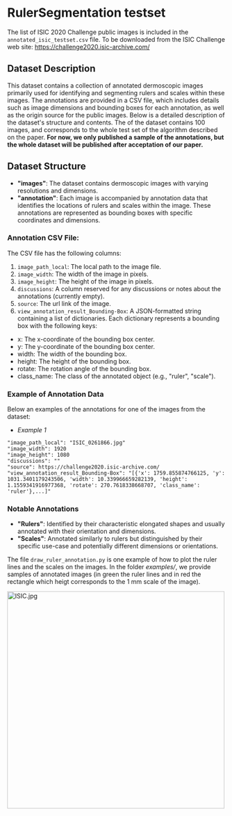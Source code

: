 # RulerSegmentation testset

The list of ISIC 2020 Challenge public images is included in the `annotated_isic_testset.csv` file. To be downloaded from the ISIC Challenge web site: https://challenge2020.isic-archive.com/ 

## Dataset Description
This dataset contains a collection of annotated dermoscopic images primarily used for identifying and segmenting rulers and scales within these images. The annotations are provided in a CSV file, which includes details such as image dimensions and bounding boxes for each annotation, as well as the origin source for the public images. Below is a detailed description of the dataset's structure and contents.
The of the dataset contains 100 images, and corresponds to the whole test set of the algorithm described on the paper.  **For now, we only published a sample of the annotations, but the whole dataset will be published after acceptation of our paper.**

## Dataset Structure
- **"images"**: The dataset contains dermoscopic images with varying resolutions and dimensions.
- **"annotation"**: Each image is accompanied by annotation data that identifies the locations of rulers and scales within the image. These annotations are represented as bounding boxes with specific coordinates and dimensions.

### Annotation CSV File: 
The CSV file has the following columns:

1. `image_path_local`: The local path to the image file.
2. `image_width`: The width of the image in pixels.
3. `image_height`: The height of the image in pixels.
4. `discussions`: A column reserved for any discussions or notes about the annotations (currently empty).
5. `source`: The url link of the image.
6. `view_annotation_result_Bounding-Box`: A JSON-formatted string containing a list of dictionaries. Each dictionary represents a bounding box with the following keys:
  * x: The x-coordinate of the bounding box center.
  * y: The y-coordinate of the bounding box center.
  * width: The width of the bounding box.
  * height: The height of the bounding box.
  * rotate: The rotation angle of the bounding box.
  * class_name: The class of the annotated object (e.g., "ruler", "scale").

### Example of Annotation Data
Below an examples of the annotations for one of the images from the dataset:

- *Example 1*
```
"image_path_local": "ISIC_0261866.jpg"
"image_width": 1920
"image_height": 1080
"discussions": ""
"source": https://challenge2020.isic-archive.com/
"view_annotation_result_Bounding-Box": "[{'x': 1759.855874766125, 'y': 1031.3401179243506, 'width': 10.339966659282139, 'height': 1.1559341916977368, 'rotate': 270.7618338668707, 'class_name': 'ruler'},...]"
```

### Notable Annotations

- **"Rulers"**: Identified by their characteristic elongated shapes and usually annotated with their orientation and dimensions.
- **"Scales"**: Annotated similarly to rulers but distinguished by their specific use-case and potentially different dimensions or orientations.


The file `draw_ruler_annotation.py` is one example of how to plot the ruler lines and the scales on the images. In the folder *examples/*, we provide samples of annotated images (in green the ruler lines and in red the rectangle which heigt corresponds to the 1 mm scale of the image).

<img title="a title" alt="ISIC.jpg" src="annotated_examples/ISIC_0220438_annotated.png"  width="500"> 
